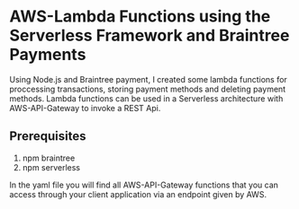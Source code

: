 # AWS-Lambda Functions using the Serverless Framework and Braintree Payments

Using Node.js and Braintree payment, I created some lambda functions for proccessing transactions, storing payment methods and deleting payment methods. Lambda functions can be used in a Serverless architecture with AWS-API-Gateway to invoke a REST Api.

## Prerequisites
1. npm braintree
2. npm serverless

In the yaml file you will find all AWS-API-Gateway functions that you can access through your client application via an endpoint given by AWS.
